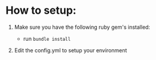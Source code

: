 How to setup:
=============

1. Make sure you have the following ruby gem's installed:
    * run `bundle install`

2. Edit the config.yml to setup your environment
